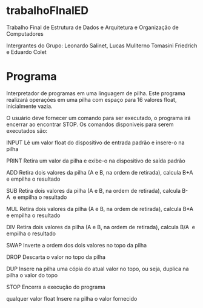 # trabalhoFInalED
Trabalho Final de Estrutura de Dados e Arquitetura e Organização de Computadores

Intergrantes do Grupo: Leonardo Salinet, Lucas Muliterno Tomasini Friedrich e Eduardo Colet

# Programa

Interpretador de programas em uma linguagem de pilha. Este programa realizará operações em uma pilha com espaço para 16 valores float, inicialmente vazia.

O usuário deve fornecer um comando para ser executado, o programa irá encerrar ao encontrar STOP.
Os comandos disponiveis para serem executados são:

INPUT
	Lê um valor float do dispositivo de entrada padrão e insere-o na pilha

PRINT
	Retira um valor da pilha e exibe-o na dispositivo de saída padrão

ADD
	Retira dois valores da pilha (A e B, na ordem de retirada), calcula B+A  e empilha o resultado

SUB
	Retira dois valores da pilha (A e B, na ordem de retirada), calcula B-A  e empilha o resultado

MUL
	Retira dois valores da pilha (A e B, na ordem de retirada), calcula B*A  e empilha o resultado

DIV
	Retira dois valores da pilha (A e B, na ordem de retirada), calcula B/A  e empilha o resultado

SWAP
	Inverte a ordem dos dois valores no topo da pilha

DROP
	Descarta o valor no topo da pilha

DUP
	Insere na pilha uma cópia do atual valor no topo, ou seja, duplica na pilha o valor do topo

STOP
	Encerra a execução do programa

qualquer valor float
	Insere na pilha o valor fornecido

